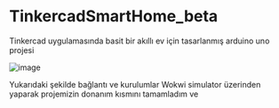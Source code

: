 # TinkercadSmartHome_beta
Tinkercad uygulamasında basit bir akıllı ev için tasarlanmış arduino uno projesi

![image](https://github.com/Fatihgcgn/TinkercadSmartHome_beta/assets/93212360/0746ec37-ad86-4f0f-b0ad-78c8c275e915)

Yukarıdaki şekilde bağlantı ve kurulumlar Wokwi simulator üzerinden yaparak projemizin donanım kısmını tamamladım ve 
